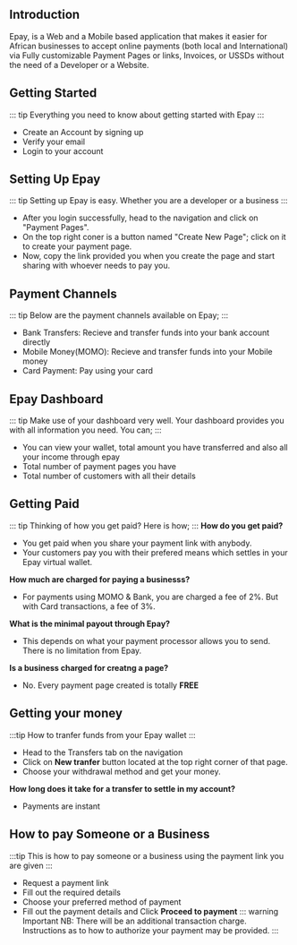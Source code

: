 ## Introduction
Epay, is a Web and a Mobile based application that makes it easier for African businesses to accept online payments (both local and International) via Fully customizable Payment Pages or links, Invoices, or USSDs without the need of a Developer or a Website. 


## Getting Started 
::: tip
Everything you need to know about getting started with Epay
:::
 - Create an Account by signing up
 - Verify your email
 - Login to your account

 ## Setting Up Epay
 ::: tip
 Setting up Epay is easy. Whether you are a developer or a business
 :::

 - After you login successfully, head to the navigation and click on "Payment Pages". 
 - On the top right coner is a button named "Create New Page"; click on it to create your payment page. 
 - Now, copy the link provided you when you create the page and start sharing with whoever needs to pay you.

 ## Payment Channels
 ::: tip
Below are the payment channels available on Epay;
:::

 - Bank Transfers: Recieve and transfer funds into your bank account directly
 - Mobile Money(MOMO): Recieve and transfer funds into your Mobile money
 - Card Payment: Pay using your card

## Epay Dashboard
::: tip
Make use of your dashboard very well. Your dashboard provides you with all information you need. You can;
:::
- You can view your wallet, total amount you have transferred and also all your income through epay 
- Total number of payment pages you have
- Total number of customers with all their details

## Getting Paid
::: tip
Thinking of how you get paid? Here is how;
:::
 **How do you get paid?** 
- You get paid when you share your payment link with anybody. 
- Your customers pay you with their prefered means which settles in your Epay virtual wallet.

**How much are charged for paying a businesss?**
- For payments using MOMO & Bank, you are charged a fee of 2%. But with Card transactions, a fee of 3%.

**What is the minimal payout through Epay?**
- This depends on what your payment processor allows you to send. There is no limitation from Epay.

**Is a business charged for creatng a page?**
* No. Every payment page created is totally **FREE** 

## Getting your money
:::tip
How to tranfer funds from your Epay wallet
:::

- Head to the Transfers tab on the navigation
- Click on **New tranfer** button located at the top right corner of that page.
- Choose your withdrawal method and get your money.

**How long does it take for a transfer to settle in my account?**
- Payments are instant

## How to pay Someone or a Business
:::tip
This is how to pay someone or a business using the payment link you are given
:::
 - Request a payment link
 - Fill out the required details 
 - Choose your preferred method of payment
 - Fill out the payment details and Click **Proceed to payment**
 ::: warning Important
 NB: There will be an additional transaction charge. Instructions as to how to authorize your payment may be provided.
 :::

